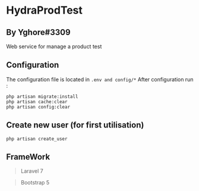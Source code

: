 # HydraProdTest
## By Yghore#3309
 Web service for manage a product test

## Configuration 

The configuration file is located in 
```.env and config/*```
After configuration run :
``` 
php artisan migrate:install
php artisan cache:clear
php artisan config:clear
```

## Create new user (for first utilisation)

``` php artisan create_user ```

## FrameWork

> Laravel 7

> Bootstrap 5
